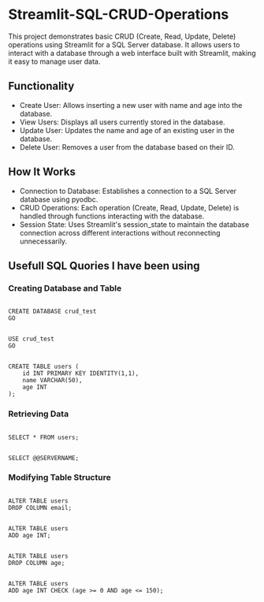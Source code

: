 # Streamlit-SQL-CRUD-Operations

This project demonstrates basic CRUD (Create, Read, Update, Delete) operations using Streamlit for a SQL Server database. It allows users to interact with a database through a web interface built with Streamlit, making it easy to manage user data.

## Functionality
* Create User: Allows inserting a new user with name and age into the database.
* View Users: Displays all users currently stored in the database.
* Update User: Updates the name and age of an existing user in the database.
* Delete User: Removes a user from the database based on their ID.

## How It Works
* Connection to Database: Establishes a connection to a SQL Server database using pyodbc.
* CRUD Operations: Each operation (Create, Read, Update, Delete) is handled through functions interacting with the database.
* Session State: Uses Streamlit's session_state to maintain the database connection across different interactions without reconnecting unnecessarily.

## Usefull SQL Quories I have been using
### Creating Database and Table
<pre><code>
CREATE DATABASE crud_test
GO
</code></pre>
<pre><code>
USE crud_test
GO
</code></pre>
<pre><code>
CREATE TABLE users (
    id INT PRIMARY KEY IDENTITY(1,1),
    name VARCHAR(50),
    age INT
);
</code></pre>

<h3>Retrieving Data</h3>
<pre><code>
SELECT * FROM users;
</code></pre>
<pre><code>
SELECT @@SERVERNAME;
</code></pre>

<h3>Modifying Table Structure</h3>
<pre><code>
ALTER TABLE users
DROP COLUMN email;
</code></pre>
<pre><code>
ALTER TABLE users
ADD age INT;
</code></pre>
<pre><code>
ALTER TABLE users
DROP COLUMN age;
</code></pre>
<pre><code>
ALTER TABLE users
ADD age INT CHECK (age >= 0 AND age <= 150);
</code></pre>
